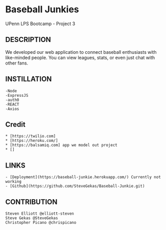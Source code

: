 # Baseball Junkies

UPenn LPS Bootcamp - Project 3

## DESCRIPTION

We developed our web application to connect baseball enthusiasts with like-minded people. You can view leagues, stats, or even just chat with other fans.

## INSTILLATION
```
-Node
-ExpressJS
-auth0
-REACT
-Axios
```

## Credit
```
* [https://twilio.com]
* [https://heroku.com/]
* [https://balsamiq.com] app we model out project
* []
```

## LINKS
```
- [Deployment](https://baseball-junkie.herokuapp.com/) Currently not working
- [Github](https://github.com/SteveGekas/Baseball-Junkie.git)
```

## CONTRIBUTION
```
Steven Elliott @elliott-steven 
Steve Gekas @SteveGekas 
Christopher Picano @chrispicano 
```